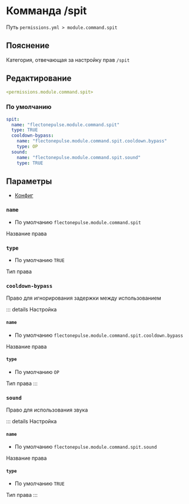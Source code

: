 # Комманда /spit
Путь `permissions.yml > module.command.spit`

## Пояснение
Категория, отвечающая за настройку прав `/spit`

## Редактирование
```yaml
<permissions.module.command.spit>
```

### По умолчанию
```yaml
spit:
  name: "flectonepulse.module.command.spit"
  type: TRUE
  cooldown-bypass:
    name: "flectonepulse.module.command.spit.cooldown.bypass"
    type: OP
  sound:
    name: "flectonepulse.module.command.spit.sound"
    type: TRUE
```

## Параметры

- [Конфиг](/en/config/module/command/spit/)

### `name`
- По умолчанию `flectonepulse.module.command.spit`

Название права

### `type`
- По умолчанию `TRUE`

Тип права

### `cooldown-bypass`

Право для игнорирования задержки между использованием

::: details Настройка
#### `name`
- По умолчанию `flectonepulse.module.command.spit.cooldown.bypass`

Название права

#### `type`
- По умолчанию `OP`

Тип права
:::

### `sound`

Право для использования звука

::: details Настройка
#### `name`
- По умолчанию `flectonepulse.module.command.spit.sound`

Название права

#### `type`
- По умолчанию `TRUE`

Тип права
:::

<!--@include: @/en/parts/permission.md-->

